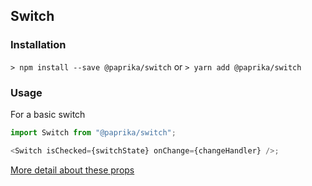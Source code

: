 ## Switch

### Installation

`> npm install --save @paprika/switch`
or
`> yarn add @paprika/switch`

### Usage

For a basic switch

```js
import Switch from "@paprika/switch";

<Switch isChecked={switchState} onChange={changeHandler} />;
```

[More detail about these props](https://github.com/acl-services/paprika/blob/master/packages/Switch/src/Switch.js)
